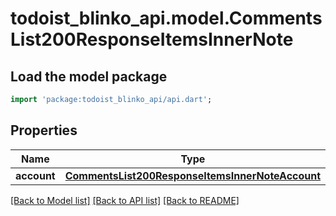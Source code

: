 # todoist_blinko_api.model.CommentsList200ResponseItemsInnerNote

## Load the model package
```dart
import 'package:todoist_blinko_api/api.dart';
```

## Properties
Name | Type | Description | Notes
------------ | ------------- | ------------- | -------------
**account** | [**CommentsList200ResponseItemsInnerNoteAccount**](CommentsList200ResponseItemsInnerNoteAccount.md) |  | 

[[Back to Model list]](../README.md#documentation-for-models) [[Back to API list]](../README.md#documentation-for-api-endpoints) [[Back to README]](../README.md)


